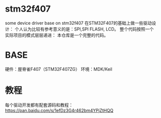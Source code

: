 # stm32f407
some device driver base on stm32f407
在STM32F407的基础上做一些驱动设计：
个人认为比较有参考意义的是：SPI,SPI FLASH, LCD。
整个代码按照一个实际项目的模式层层递进：
本仓库是一个完整的代码。

# BASE
硬件：屋脊雀F407（STM32F407ZG）
环境：MDK/Keil

# 教程
每个驱动开发都有配套源码和教程：
https://pan.baidu.com/s/1efDz3G4r462bm4YPjZtHQQ
